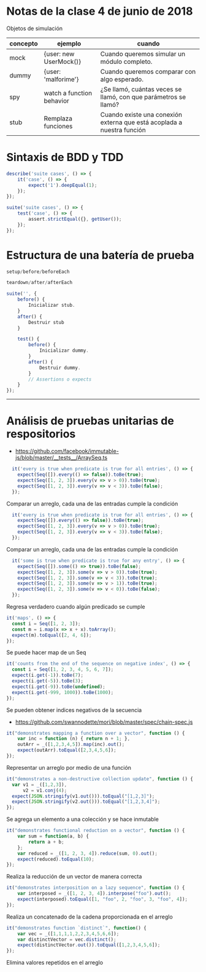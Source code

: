 # Notas de la clase 4 de junio de 2018

Objetos de simulación

|concepto|ejemplo|cuando|
|---|---|---|
|mock | {user: new UserMock()}| Cuando queremos simular un módulo completo.|
|dummy | {user: 'malforime'}|Cuando queremos comparar con algo esperado.|
|spy | watch a function behavior|¿Se llamó, cuántas veces se llamó, con que parámetros se llamó?|
|stub | Remplaza funciones|Cuando existe una conexión externa que está acoplada a nuestra función|

# Sintaxis de BDD y TDD
```javascript
describe('suite cases', () => {
    it('case', () => {
        expect('1').deepEqual(1);
    });
});

suite('suite cases', () => {
    test('case', () => {
        assert.strictEqual({}, getUser());
    });
});
```

# Estructura de una batería de prueba
```javascript
setup/before/beforeEach

teardown/after/afterEach

suite('', {
    before() {
        Inicializar stub.
    }
    after() {
        Destruir stub
    }

    test() {
        before() {
            Inicializar dummy.
        }
        after() {
            Destruir dummy.
        }
        // Assertions o expects
    }
});
```
-------
# Análisis de pruebas unitarias de respositorios

- https://github.com/facebook/immutable-js/blob/master/__tests__/ArraySeq.ts

```javascript
  it('every is true when predicate is true for all entries', () => {
    expect(Seq([]).every(() => false)).toBe(true);
    expect(Seq([1, 2, 3]).every(v => v > 0)).toBe(true);
    expect(Seq([1, 2, 3]).every(v => v < 3)).toBe(false);
  });
```
Comparar un arreglo, cada una de las entradas cumple la condición

```javascript
  it('every is true when predicate is true for all entries', () => {
    expect(Seq([]).every(() => false)).toBe(true);
    expect(Seq([1, 2, 3]).every(v => v > 0)).toBe(true);
    expect(Seq([1, 2, 3]).every(v => v < 3)).toBe(false);
  });
```
Comparar un arreglo, cada una de las entradas cumple la condición
```javascript
  it('some is true when predicate is true for any entry', () => {
    expect(Seq([]).some(() => true)).toBe(false);
    expect(Seq([1, 2, 3]).some(v => v > 0)).toBe(true);
    expect(Seq([1, 2, 3]).some(v => v < 3)).toBe(true);
    expect(Seq([1, 2, 3]).some(v => v > 1)).toBe(true);
    expect(Seq([1, 2, 3]).some(v => v < 0)).toBe(false);
  });
  ```
  Regresa verdadero cuando algún predicado se cumple

  ```javascript
  it('maps', () => {
    const i = Seq([1, 2, 3]);
    const m = i.map(x => x + x).toArray();
    expect(m).toEqual([2, 4, 6]);
  });
  ```
  Se puede hacer map de un Seq

  ```javascript
it('counts from the end of the sequence on negative index', () => {
    const i = Seq([1, 2, 3, 4, 5, 6, 7]);
    expect(i.get(-1)).toBe(7);
    expect(i.get(-5)).toBe(3);
    expect(i.get(-9)).toBe(undefined);
    expect(i.get(-999, 1000)).toBe(1000);
  });
  ```
  Se pueden obtener indices negativos de la secuencia

  - https://github.com/swannodette/mori/blob/master/spec/chain-spec.js
```javascript
it("demonstrates mapping a function over a vector", function () {
    var inc = function (n) { return n + 1; },
    outArr = _([1,2,3,4,5]).map(inc).out();
    expect(outArr).toEqual([2,3,4,5,6]);
});
```
Representar un arreglo por medio de una función

```javascript
it("demonstrates a non-destructive collection update", function () {
  var v1 = _([1,2,3]),
      v2 = v1.conj(4);
  expect(JSON.stringify(v1.out())).toEqual("[1,2,3]");
  expect(JSON.stringify(v2.out())).toEqual("[1,2,3,4]");
});
```
Se agrega un elemento a una colección y se hace inmutable

```javascript
it("demonstrates functional reduction on a vector", function () {
    var sum = function(a, b) {
        return a + b;
    };
    var reduced = _([1, 2, 3, 4]).reduce(sum, 0).out();
    expect(reduced).toEqual(10);
});
```
Realiza la reducción de un vector de manera correcta

```javascript
it("demonstrates interposition on a lazy sequence", function () {
    var interposed = _([1, 2, 3, 4]).interpose("foo").out();
    expect(interposed).toEqual([1, "foo", 2, "foo", 3, "foo", 4]);
});
```
Realiza un concatenado de la cadena proporcionada en el arreglo

```javascript
it("demonstrates function `distinct`", function() {
    var vec = _([1,1,1,1,2,2,3,4,5,6,6]);
    var distinctVector = vec.distinct();
    expect(distinctVector.out()).toEqual([1,2,3,4,5,6]);
});
```
Elimina valores repetidos en el arreglo
